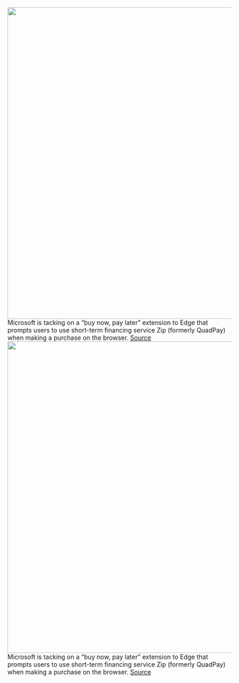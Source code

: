 <img src='https://cdn.vox-cdn.com/thumbor/kAp9D5iOqKQyu6rNS1YZzMiZ5mI=/0x0:2040x1360/1200x800/filters:focal(857x517:1183x843)/cdn.vox-cdn.com/uploads/chorus_image/image/70212338/acastro_200207_3900_Edge_0001.0.0.jpg' width='700px' /><br/>
Microsoft is tacking on a “buy now, pay later” extension to Edge that prompts users to use short-term financing service Zip (formerly QuadPay) when making a purchase on the browser.
<a href='https://www.theverge.com/2021/11/30/22810595/microsoft-edge-zip-buy-now-pay-later'> Source <a/><img src='https://cdn.vox-cdn.com/thumbor/kAp9D5iOqKQyu6rNS1YZzMiZ5mI=/0x0:2040x1360/1200x800/filters:focal(857x517:1183x843)/cdn.vox-cdn.com/uploads/chorus_image/image/70212338/acastro_200207_3900_Edge_0001.0.0.jpg' width='700px' /><br/>
Microsoft is tacking on a “buy now, pay later” extension to Edge that prompts users to use short-term financing service Zip (formerly QuadPay) when making a purchase on the browser.
<a href='https://www.theverge.com/2021/11/30/22810595/microsoft-edge-zip-buy-now-pay-later'> Source <a/>